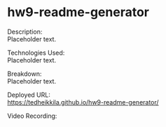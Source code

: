 # hw9-readme-generator

Description:
<br>
Placeholder text.
<br>

Technologies Used:
<br>
Placeholder text.
<br>

Breakdown:
<br>
Placeholder text.
<br>

Deployed URL:
<br>
https://tedheikkila.github.io/hw9-readme-generator/
<br>

Video Recording:
<br>